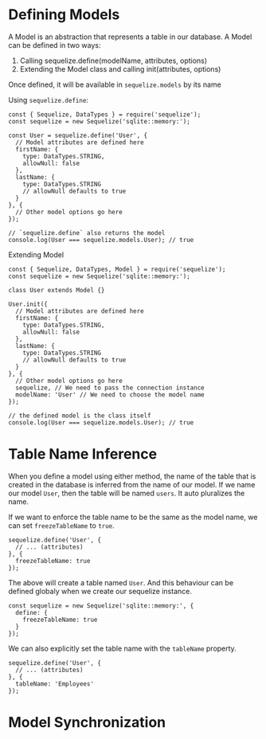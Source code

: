 # Defining Models
A Model is an abstraction that represents a table in our database. A Model can be defined in two ways:

1. Calling sequelize.define(modelName, attributes, options)
2. Extending the Model class and calling init(attributes, options)

Once defined, it will be available in `sequelize.models` by its name

Using `sequelize.define`:

```JS
const { Sequelize, DataTypes } = require('sequelize');
const sequelize = new Sequelize('sqlite::memory:');
	
const User = sequelize.define('User', {
  // Model attributes are defined here
  firstName: {
    type: DataTypes.STRING,
    allowNull: false
  },
  lastName: {
    type: DataTypes.STRING
    // allowNull defaults to true
  }
}, {
  // Other model options go here
});

// `sequelize.define` also returns the model
console.log(User === sequelize.models.User); // true
```
	
Extending Model
	
```JS
const { Sequelize, DataTypes, Model } = require('sequelize');
const sequelize = new Sequelize('sqlite::memory:');
	
class User extends Model {}
	
User.init({
  // Model attributes are defined here
  firstName: {
    type: DataTypes.STRING,
    allowNull: false
  },
  lastName: {
    type: DataTypes.STRING
    // allowNull defaults to true
  }
}, {
  // Other model options go here
  sequelize, // We need to pass the connection instance
  modelName: 'User' // We need to choose the model name
});

// the defined model is the class itself
console.log(User === sequelize.models.User); // true
```

# Table Name Inference
When you define a model using either method, the name of the table that is created in the database is inferred from the name of our model. If we name our model `User`, then the table will be named `users`. It auto pluralizes the name.

If we want to enforce the table name to be the same as the model name, we can set `freezeTableName` to `true`.

```JS
sequelize.define('User', {
  // ... (attributes)
}, {
  freezeTableName: true
});
```

The above will create a table named `User`. And this behaviour can be defined globaly when we create our sequelize instance.

```JS
const sequelize = new Sequelize('sqlite::memory:', {
  define: {
    freezeTableName: true
  }
});
```

We can also explicitly set the table name with the `tableName` property.

```JS
sequelize.define('User', {
  // ... (attributes)
}, {
  tableName: 'Employees'
});
```

# Model Synchronization

